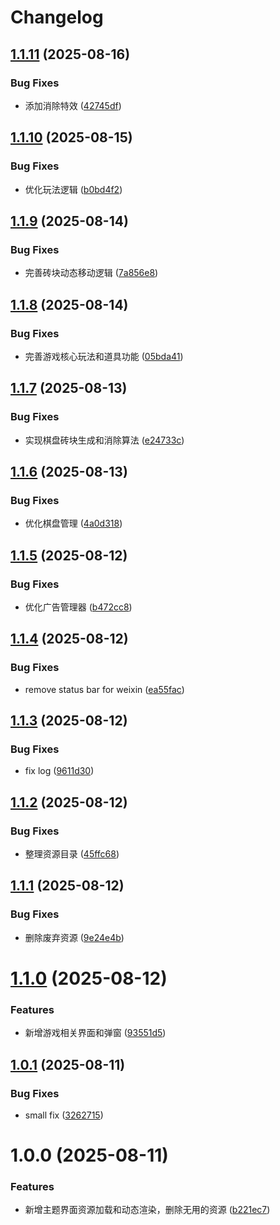 <a name="readme-top"></a>

# Changelog

## [1.1.11](https://github.com/anguer/onet/compare/v1.1.10...v1.1.11) (2025-08-16)


### Bug Fixes

* 添加消除特效 ([42745df](https://github.com/anguer/onet/commit/42745df916bf3c7aee2aaa51a103a001aebfc661))

## [1.1.10](https://github.com/anguer/onet/compare/v1.1.9...v1.1.10) (2025-08-15)


### Bug Fixes

* 优化玩法逻辑 ([b0bd4f2](https://github.com/anguer/onet/commit/b0bd4f2178a707aaba94fc3b9a331c0a0e74b57b))

## [1.1.9](https://github.com/anguer/onet/compare/v1.1.8...v1.1.9) (2025-08-14)


### Bug Fixes

* 完善砖块动态移动逻辑 ([7a856e8](https://github.com/anguer/onet/commit/7a856e8961e7a18a649f260c8a0ca04c00639b5d))

## [1.1.8](https://github.com/anguer/onet/compare/v1.1.7...v1.1.8) (2025-08-14)


### Bug Fixes

* 完善游戏核心玩法和道具功能 ([05bda41](https://github.com/anguer/onet/commit/05bda415602bf9b0b090e766f4db13fb82778192))

## [1.1.7](https://github.com/anguer/onet/compare/v1.1.6...v1.1.7) (2025-08-13)


### Bug Fixes

* 实现棋盘砖块生成和消除算法 ([e24733c](https://github.com/anguer/onet/commit/e24733c08943e7ea33615d5606c3bcdeec12d454))

## [1.1.6](https://github.com/anguer/onet/compare/v1.1.5...v1.1.6) (2025-08-13)


### Bug Fixes

* 优化棋盘管理 ([4a0d318](https://github.com/anguer/onet/commit/4a0d318d295f13fc7bd13b41e52dbd9f531095da))

## [1.1.5](https://github.com/anguer/onet/compare/v1.1.4...v1.1.5) (2025-08-12)


### Bug Fixes

* 优化广告管理器 ([b472cc8](https://github.com/anguer/onet/commit/b472cc8b045f095a915fa34129430f04255b095c))

## [1.1.4](https://github.com/anguer/onet/compare/v1.1.3...v1.1.4) (2025-08-12)


### Bug Fixes

* remove status bar for weixin ([ea55fac](https://github.com/anguer/onet/commit/ea55fac151b536d68f887ad1a3c198a9bb78cf53))

## [1.1.3](https://github.com/anguer/onet/compare/v1.1.2...v1.1.3) (2025-08-12)


### Bug Fixes

* fix log ([9611d30](https://github.com/anguer/onet/commit/9611d30c3b27517a0bfd8c9d4120a04fdf7de9a0))

## [1.1.2](https://github.com/anguer/onet/compare/v1.1.1...v1.1.2) (2025-08-12)


### Bug Fixes

* 整理资源目录 ([45ffc68](https://github.com/anguer/onet/commit/45ffc68d179774d40cc23f22e1a7ce3f8789752d))

## [1.1.1](https://github.com/anguer/onet/compare/v1.1.0...v1.1.1) (2025-08-12)


### Bug Fixes

* 删除废弃资源 ([9e24e4b](https://github.com/anguer/onet/commit/9e24e4bc14181300cb9792717ea7994ec5a0d180))

# [1.1.0](https://github.com/anguer/onet/compare/v1.0.1...v1.1.0) (2025-08-12)


### Features

* 新增游戏相关界面和弹窗 ([93551d5](https://github.com/anguer/onet/commit/93551d561e9e30eb881c9b871aa315f72f3f2147))

## [1.0.1](https://github.com/anguer/onet/compare/v1.0.0...v1.0.1) (2025-08-11)


### Bug Fixes

* small fix ([3262715](https://github.com/anguer/onet/commit/3262715a85116b4d124e0fab924dc995be60e7ae))

# 1.0.0 (2025-08-11)


### Features

* 新增主题界面资源加载和动态渲染，删除无用的资源 ([b221ec7](https://github.com/anguer/onet/commit/b221ec7382db395b839f953b7237d1c15faf87a3))
